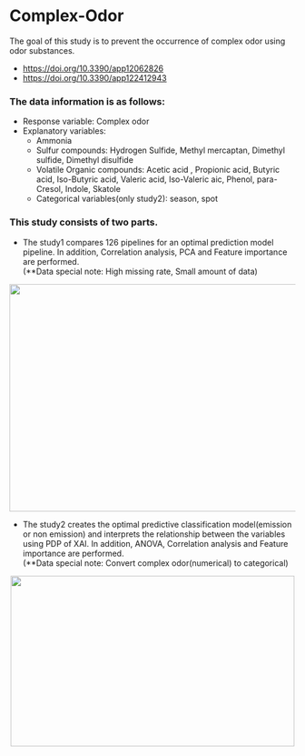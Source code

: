# Complex-Odor
The goal of this study is to prevent  the occurrence of complex odor using odor substances.
- https://doi.org/10.3390/app12062826
- https://doi.org/10.3390/app122412943

### The data information is as follows:
  - Response variable: Complex odor
  - Explanatory variables:
    - Ammonia
    - Sulfur compounds: Hydrogen Sulfide, Methyl mercaptan, Dimethyl sulfide, Dimethyl disulfide
    - Volatile Organic compounds: Acetic acid , Propionic acid, Butyric acid, Iso-Butyric acid, Valeric acid, Iso-Valeric aic, Phenol, para-Cresol, Indole, Skatole
    - Categorical variables(only study2): season, spot


### This study consists of two parts.

- The study1 compares 126 pipelines for an optimal prediction model pipeline. In addition, Correlation analysis, PCA and Feature importance are performed.\
  (**Data special note: High missing rate, Small amount of data)

<p align="center"><img src="https://user-images.githubusercontent.com/79679194/229401591-ac6cf608-bb72-4d5a-8a2d-2d621f7b2d1b.jpg" height="400px" width="600px"></p>


- The study2 creates the optimal predictive classification model(emission or non emission) and interprets the relationship between the variables using PDP of XAI. In addition, ANOVA, Correlation analysis and Feature importance are performed.\
  (**Data special note: Convert complex odor(numerical) to categorical)

<p align="center"><img src="https://user-images.githubusercontent.com/79679194/229402641-fc6952fe-82b0-4c2b-bac3-99b54a16678d.png" height="300px" width="500px"></p>
